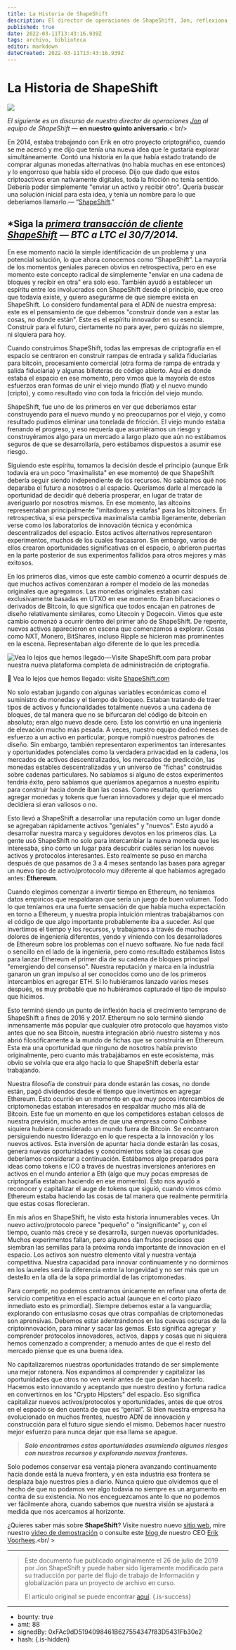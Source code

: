 ```yaml
---
title: La Historia de ShapeShift
description: El director de operaciones de ShapeShift, Jon, reflexiona sobre cinco años en el espacio criptográfico.
published: true
date: 2022-03-11T13:43:16.939Z
tags: archivo, biblioteca
editor: markdown
dateCreated: 2022-03-11T13:43:16.939Z
---
```


# La Historia de ShapeShift

![](https://assets.website-files.com/5e9a09610b7dce71f87f7f17/5e9fd025960b205d8d452502_1_rfjdRxzDEn1SXeAfj-jwNA.png)

*El siguiente es un discurso de nuestro director de operaciones* [*Jon*](https://corp.shapeshift.io/company-info/) *al equipo de ShapeShift* — **en nuestro quinto aniversario**.< br/>

En 2014, estaba trabajando con Erik en otro proyecto criptográfico, cuando se me acercó y me dijo que tenía una nueva idea que le gustaría explorar simultáneamente. Contó una historia en la que había estado tratando de comprar algunas monedas alternativas (no había muchas en ese entonces) y lo engorroso que había sido el proceso. Dijo que dado que estos criptoactivos eran nativamente digitales, toda la fricción no tenía sentido. Debería poder simplemente "enviar un activo y recibir otro". Quería buscar una solución inicial para esta idea, y tenía un nombre para lo que deberíamos llamarlo.— “[ShapeShift](http://shapeshift.com/?utm_source=content&utm_medium=medium&utm_campaign=launch&utm_term=cta15).”

## *Siga la [*primera transacción de cliente ShapeShift*](https://www.blockchain.com/btc/tx/c88532239d11a0901779cafc02b1475686811fbf5493572e52000d8ca6bc4bbe) *— BTC a LTC el 30/7/2014.*

En ese momento nació la simple identificación de un problema y una potencial solución, lo que ahora conocemos como “ShapeShift”. La mayoría de los momentos geniales parecen obvios en retrospectiva, pero en ese momento este concepto radical de simplemente "enviar en una cadena de bloques y recibir en otra" era solo eso. También ayudó a establecer un espíritu entre los involucrados con ShapeShift desde el principio, que creo que todavía existe, y quiero asegurarme de que siempre exista en ShapeShift. Lo considero fundamental para el ADN de nuestra empresa: este es el pensamiento de que debemos "construir donde van a estar las cosas, no donde están". Este es el espíritu innovador en su esencia. Construir para el futuro, ciertamente no para ayer, pero quizás no siempre, ni siquiera para hoy.

Cuando construimos ShapeShift, todas las empresas de criptografía en el espacio se centraron en construir rampas de entrada y salida fiduciarias para bitcoin, procesamiento comercial (otra forma de rampa de entrada y salida fiduciaria) y algunas billeteras de código abierto. Aquí es donde estaba el espacio en ese momento, pero vimos que la mayoría de estos esfuerzos eran formas de unir el viejo mundo (fíat) y el nuevo mundo (cripto), y como resultado vino con toda la fricción del viejo mundo.

ShapeShift, fue uno de los primeros en ver que deberíamos estar construyendo para el nuevo mundo y no preocuparnos por el viejo, y como resultado pudimos eliminar una tonelada de fricción. El viejo mundo estaba frenando el progreso, y eso requería que asumiéramos un riesgo y construyéramos algo para un mercado a largo plazo que aún no estábamos seguros de que se desarrollaría, pero estábamos dispuestos a asumir ese riesgo.

Siguiendo este espíritu, tomamos la decisión desde el principio (aunque Erik todavía era un poco "maximalista" en ese momento) de que ShapeShift debería seguir siendo independiente de los recursos. No sabíamos qué nos deparaba el futuro a nosotros o al espacio. Queríamos darle al mercado la oportunidad de decidir qué debería prosperar, en lugar de tratar de averiguarlo por nosotros mismos. En ese momento, las altcoins representaban principalmente "imitadores y estafas" para los bitcoiners. En retrospectiva, si esa perspectiva maximalista cambia ligeramente, deberían verse como los laboratorios de innovación técnica y económica descentralizados del espacio. Estos activos alternativos representaron experimentos, muchos de los cuales fracasaron. Sin embargo, varios de ellos crearon oportunidades significativas en el espacio, o abrieron puertas en la parte posterior de sus experimentos fallidos para otros mejores y más exitosos.

En los primeros días, vimos que este cambio comenzó a ocurrir después de que muchos activos comenzaran a romper el modelo de las monedas originales que agregamos. Las monedas originales estaban casi exclusivamente basadas en UTXO en ese momento. Eran bifurcaciones o derivados de Bitcoin, lo que significa que todos encajan en patrones de diseño relativamente similares, como Litecoin y Dogecoin. Vimos que este cambio comenzó a ocurrir dentro del primer año de ShapeShift. De repente, nuevos activos aparecieron en escena que comenzamos a explorar. Cosas como NXT, Monero, BitShares, incluso Ripple se hicieron más prominentes en la escena. Representaban algo diferente de lo que les precedía.<br/>

![Vea lo lejos que hemos llegado — Visite ShapeShift.com para probar nuestra nueva plataforma completa de administración de criptografía.](https://assets.website-files.com/5e9a09610b7dce71f87f7f17/5e9fd05db032331c580855a3_1*qOMpfc8kRYGtTvL4FOfTWg.png)

🐘 Vea lo lejos que hemos llegado: visite [ShapeShift.com](https://app.shapeshift.com/connect-wallet?returnUrl=/dashboard)

No solo estaban jugando con algunas variables económicas como el suministro de monedas y el tiempo de bloqueo. Estaban tratando de traer tipos de activos y funcionalidades totalmente nuevos a una cadena de bloques, de tal manera que no se bifurcaran del código de bitcoin en absoluto; eran algo nuevo desde cero. Esto los convirtió en una ingeniería de elevación mucho más pesada. A veces, nuestro equipo dedicó meses de esfuerzo a un activo en particular, porque rompió nuestros patrones de diseño. Sin embargo, también representaron experimentos tan interesantes y oportunidades potenciales como la verdadera privacidad en la cadena, los mercados de activos descentralizados, los mercados de predicción, las monedas estables descentralizadas y un universo de "fichas" construidas sobre cadenas particulares. No sabíamos si alguno de estos experimentos tendría éxito, pero sabíamos que queríamos apegarnos a nuestro espíritu para construir hacia donde iban las cosas. Como resultado, queríamos agregar monedas y tokens que fueran innovadores y dejar que el mercado decidiera si eran valiosos o no.

Esto llevó a ShapeShift a desarrollar una reputación como un lugar donde se agregaban rápidamente activos "geniales" y "nuevos". Esto ayudó a desarrollar nuestra marca y seguidores devotos en los primeros días. La gente usó ShapeShift no solo para intercambiar la nueva moneda que les interesaba, sino como un lugar para descubrir cuáles serían los nuevos activos y protocolos interesantes. Esto realmente se puso en marcha después de que pasamos de 3 a 4 meses sentando las bases para agregar un nuevo tipo de activo/protocolo muy diferente al que habíamos agregado antes: **Ethereum**.

Cuando elegimos comenzar a invertir tiempo en Ethereum, no teníamos datos empíricos que respaldaran que sería un juego de buen volumen. Todo lo que teníamos era una fuerte sensación de que había mucha expectación en torno a Ethereum, y nuestra propia intuición mientras trabajábamos con el código de que algo importante probablemente iba a suceder. Así que invertimos el tiempo y los recursos, y trabajamos a través de muchos dolores de ingeniería diferentes, yendo y viniendo con los desarrolladores de Ethereum sobre los problemas con el nuevo software. No fue nada fácil o sencillo en el lado de la ingeniería, pero como resultado estábamos listos para lanzar Ethereum el primer día de su cadena de bloques principal "emergiendo del consenso". Nuestra reputación y marca en la industria ganaron un gran impulso al ser conocidos como uno de los primeros intercambios en agregar ETH. Si lo hubiéramos lanzado varios meses después, es muy probable que no hubiéramos capturado el tipo de impulso que hicimos.

Esto terminó siendo un punto de inflexión hacia el crecimiento temprano de ShapeShift a fines de 2016 y 2017. Ethereum no solo terminó siendo inmensamente más popular que cualquier otro protocolo que hayamos visto antes que no sea Bitcoin, nuestra integración abrió nuestro sistema y nos abrió filosóficamente a la mundo de fichas que se construiría en Ethereum. Esta era una oportunidad que ninguno de nosotros había previsto originalmente, pero cuanto más trabajábamos en este ecosistema, más obvio se volvía que era algo hacia lo que ShapeShift debería estar trabajando.

Nuestra filosofía de construir para donde estarán las cosas, no donde están, pagó dividendos desde el tiempo que invertimos en agregar Ethereum. Esto ocurrió en un momento en que muy pocos intercambios de criptomonedas estaban interesados ​​en respaldar mucho más allá de Bitcoin. Este fue un momento en que los competidores estaban celosos de nuestra previsión, mucho antes de que una empresa como Coinbase siquiera hubiera considerado un mundo fuera de Bitcoin. Se encontraron persiguiendo nuestro liderazgo en lo que respecta a la innovación y los nuevos activos. Esta inversión de apuntar hacia donde estarán las cosas, genera nuevas oportunidades y conocimientos sobre las cosas que deberíamos considerar a continuación. Estábamos algo preparados para ideas como tokens e ICO a través de nuestras inversiones anteriores en activos en el mundo anterior a Eth (algo que muy pocas empresas de criptografía estaban haciendo en ese momento). Esto nos ayudó a reconocer y capitalizar el auge de tokens que siguió, cuando vimos cómo Ethereum estaba haciendo las cosas de tal manera que realmente permitiría que estas cosas florecieran.

En mis años en ShapeShift, he visto esta historia innumerables veces. Un nuevo activo/protocolo parece "pequeño" o "insignificante" y, con el tiempo, cuanto más crece y se desarrolla, surgen nuevas oportunidades. Muchos experimentos fallan, pero algunos dan frutos preciosos que siembran las semillas para la próxima ronda importante de innovación en el espacio. Los activos son nuestro elemento vital y nuestra ventaja competitiva. Nuestra capacidad para innovar continuamente y no dormirnos en los laureles será la diferencia entre la longevidad y no ser más que un destello en la olla de la sopa primordial de las criptomonedas.

Para competir, no podemos centrarnos únicamente en refinar una oferta de servicio competitiva en el espacio actual (aunque en el corto plazo inmediato esto es primordial). Siempre debemos estar a la vanguardia; explorando con entusiasmo cosas que otras compañías de criptomonedas son aprensivas. Debemos estar adentrándonos en las cuevas oscuras de la criptoinnovación, para minar y sacar las gemas. Esto significa agregar y comprender protocolos innovadores, activos, dapps y cosas que ni siquiera hemos comenzado a comprender; a menudo antes de que el resto del mercado piense que es una buena idea.

No capitalizaremos nuestras oportunidades tratando de ser simplemente una mejor ratonera. Nos expandimos al comprender y capitalizar las oportunidades que otros no ven venir antes de que puedan hacerlo. Hacemos esto innovando y aceptando que nuestro destino y fortuna radica en convertirnos en los "Crypto Hipsters" del espacio. Eso significa capitalizar nuevos activos/protocolos y oportunidades, antes de que otros en el espacio se den cuenta de que es “genial”. Si bien nuestra empresa ha evolucionado en muchos frentes, nuestro ADN de innovación y construcción para el futuro sigue siendo el mismo. Debemos hacer nuestro mejor esfuerzo para nunca dejar que esa llama se apague.

> ***Solo encontramos estas oportunidades asumiendo algunos riesgos con nuestros recursos y explorando nuevas fronteras.***

Solo podemos conservar esa ventaja pionera avanzando continuamente hacia donde está la nueva frontera, y en esta industria esa frontera se desplaza bajo nuestros pies a diario. Nunca quiero que olvidemos que el hecho de que no podamos ver algo todavía no siempre es un argumento en contra de su existencia. No nos enceguezcamos ante lo que no podemos ver fácilmente ahora, cuando sabemos que nuestra visión se ajustará a medida que nos acercamos al horizonte.

¿Quieres saber más sobre **ShapeShift**? Visite nuestro nuevo [sitio web](http://shapeshift.com/?utm_source=content&utm_medium=medium&utm_campaign=launch&utm_term=cta15), mire nuestro [video de demostración](https://youtu.be/4WOeMyczyvU) o consulte este [blog ](https://medium.com/shapeshift-stories/building-a-bridge-to-financial-sovereignty-5cad4323bfe6) de nuestro CEO [Erik Voorhees](https://twitter.com/ErikVoorhees).<br/ >


---

> Este documento fue publicado originalmente el 26 de julio de 2019 por Jon ShapeShift y puede haber sido ligeramente modificado para su traducción por parte del flujo de trabajo de Información y globalización para un proyecto de archivo en curso.
>
> El artículo original se puede encontrar [aquí](https://shapeshift.com/library/the-story-of-shapeshift).
{.is-success}

---

- bounty: true
- amt: 88
- signedBy: 0xFAc9dD5194098461B627554347f83D5431Fb30e2
- hash: 
{.is-hidden}